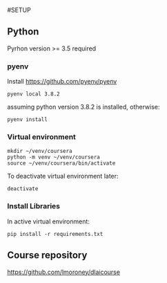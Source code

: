 #SETUP

## Python

Pyrhon version >= 3.5 required

### pyenv

Install https://github.com/pyenv/pyenv

```shell script
pyenv local 3.8.2
```
assuming python version 3.8.2 is installed, otherwise:

```shell script
pyenv install
```

### Virtual environment

```shell script
mkdir ~/venv/coursera
python -m venv ~/venv/coursera
source ~/venv/coursera/bin/activate
```

To deactivate virtual environment later:

```shell script
deactivate
```

### Install Libraries

In active virtual environment:

```shell script
pip install -r requirements.txt
```


## Course repository

https://github.com/lmoroney/dlaicourse
